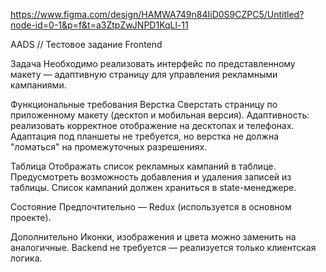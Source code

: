 https://www.figma.com/design/HAMWA749n84IiD0S9CZPC5/Untitled?node-id=0-1&p=f&t=a3ZtpZwJNPD1KqLl-11

AADS // Тестовое задание Frontend

Задача
Необходимо реализовать интерфейс по представленному макету — адаптивную страницу для управления рекламными кампаниями.

Функциональные требования
Верстка
Сверстать страницу по приложенному макету (десктоп и мобильная версия).
Адаптивность: реализовать корректное отображение на десктопах и телефонах. Адаптация под планшеты не требуется, но верстка не должна "ломаться" на промежуточных разрешениях.

Таблица
Отображать список рекламных кампаний в таблице.
Предусмотреть возможность добавления и удаления записей из таблицы.
Список кампаний должен храниться в state-менеджере.

Состояние
Предпочтительно — Redux (используется в основном проекте).

Дополнительно
Иконки, изображения и цвета можно заменить на аналогичные.
Backend не требуется — реализуется только клиентская логика.
